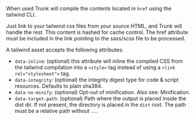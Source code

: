 When used Trunk will compile the contents located in `href` using the tailwind CLI.

Just link to your tailwind css files from your source HTML, and Trunk will handle the rest. This content is hashed for cache control. The href attribute must be included in the link pointing to the sass/scss file to be processed.

A tailwind asset accepts the following attributes:
- `data-inline`: (optional) this attribute will inline the compiled CSS from the tailwind compilation into a `<style>` tag instead of using a `<link rel="stylesheet">` tag.
- `data-integrity`: (optional) the integrity digest type for code & script resources. Defaults to plain sha384.
- `data-no-minify`: (optional) Opt-out of minification. Also see: Minification.
- `data-target-path`: (optional) Path where the output is placed inside the dist dir. If not present, the directory is placed in the `dist` root. The path must be a relative path without `..`.


